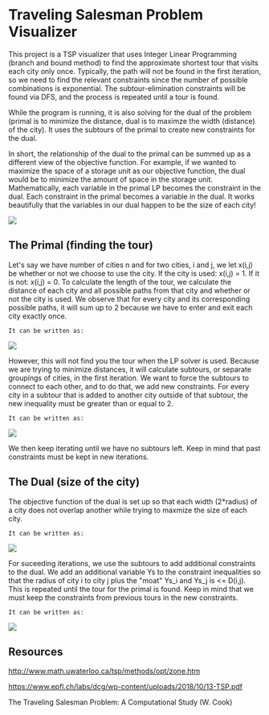 # Traveling Salesman Problem Visualizer 

This project is a TSP visualizer that uses Integer Linear Programming (branch and bound method) to find the approximate shortest tour that visits each city only once. Typically, the path will not be found in the first iteration, so we need to find the relevant constraints since the number of possible combinations is exponential. The subtour-elimination constraints will be found via DFS, and the process is repeated until a tour is found.

While the program is running, it is also solving for the dual of the problem (primal is to minimize the distance, dual is to maximze the width (distance) of the city). It uses the subtours of the primal to create new constraints for the dual.

In short, the relationship of the dual to the primal can be summed up as a different view of the objective function. For example, if we wanted to maximize the space of a storage unit as our objective function, the dual would be to minimize the amount of space in the storage unit. Mathematically, each variable in the primal LP becomes the constraint in the dual. Each constraint in the primal becomes a variable in the dual. It works beautifully that the variables in our dual happen to be the size of each city!

![](image/example.jpg)


## The Primal (finding the tour)
Let's say we have number of cities n and for two cities, i and j, we let x(i,j) be whether or not we choose to use the city. If the city is used: x(i,j) = 1. If it is not: x(i,j) = 0. To calculate the length of the tour, we calculate the distance of each city and all possible paths from that city and whether or not the city is used. We observe that for every city and its corresponding possible paths, it will sum up to 2 because we have to enter and exit each city exactly once.
```
It can be written as:
```
![](image/primal_equation.png)

However, this will not find you the tour when the LP solver is used. Because we are trying to minimize distances, it will calculate subtours, or separate groupings of cities, in the first iteration. We want to force the subtours to connect to each other, and to do that, we add new constraints. For every city in a subtour that is added to another city outside of that subtour, the new inequality must be greater than or equal to 2.
```
It can be written as:
```
![](image/primal_constraints.png)

We then keep iterating until we have no subtours left. Keep in mind that past constraints must be kept in new iterations.

## The Dual (size of the city)
The objective function of the dual is set up so that each width (2*radius) of a city does not overlap another while trying to maxmize the size of each city.
```
It can be written as:
```
![](image/dual_obj.png)

For suceeding iterations, we use the subtours to add additional constraints to the dual. We add an additional variable Ys to the constraint inequalities so that the radius of city i to city j plus the "moat" Ys_i and Ys_j is <= D(i,j). This is repeated until the tour for the primal is found. Keep in mind that we must keep the constraints from previous tours in the new constraints.
```
It can be written as:
```
![](image/dual_constraints.png)


## Resources
http://www.math.uwaterloo.ca/tsp/methods/opt/zone.htm

https://www.epfl.ch/labs/dcg/wp-content/uploads/2018/10/13-TSP.pdf

The Traveling Salesman Problem: A Computational Study (W. Cook)


